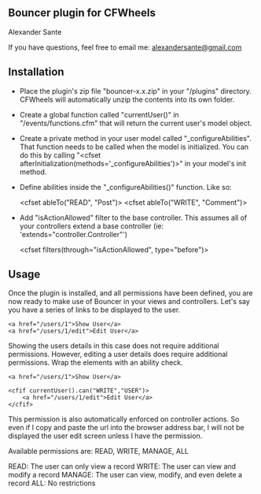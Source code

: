 ## Bouncer plugin for CFWheels

Alexander Sante 

If you have questions, feel free to email me: alexandersante@gmail.com

## Installation

- Place the plugin's zip file "bouncer-x.x.zip" in your "/plugins" directory.  CFWheels will automatically unzip the contents into its own folder.

- Create a global function called "currentUser()" in "/events/functions.cfm" that will return the current user's model object.

- Create a private method in your user model called "_configureAbilities".  That function needs to be called when the model is initialized.  You can do this by calling
"<cfset afterInitialization(methods='_configureAbilities')>" in your model's init method.  

- Define abilities inside the "_configureAbilities()" function.  Like so:

	<cfset ableTo("READ", "Post")>
	<cfset ableTo("WRITE", "Comment")>

- Add "isActionAllowed" filter to the base controller.  This assumes all of your controllers extend a base controller (ie: 'extends="controller.Controller"')

	<cfset filters(through="isActionAllowed", type="before")>

## Usage

Once the plugin is installed, and all permissions have been defined, you are now ready to make use of Bouncer in your views and controllers.  Let's say you have a series of links to be displayed to the user.  
	
	<a href="/users/1">Show User</a>
	<a href="/users/1/edit">Edit User</a>

Showing the users details in this case does not require additional permissions.  However, editing a user details does require additional permissions.  Wrap the elements with an ability check.

	<a href="/users/1">Show User</a>

	<cfif currentUser().can("WRITE","USER")>
		<a href="/users/1/edit">Edit User</a>
	</cfif>

This permission is also automatically enforced on controller actions.  So even if I copy and paste the url into the browser address bar, I will not be displayed the user edit screen unless I have the permission.

Available permissions are: READ, WRITE, MANAGE, ALL

READ: The user can only view a record
WRITE: The user can view and modify a record
MANAGE: The user can view, modify, and even delete a record
ALL: No restrictions
